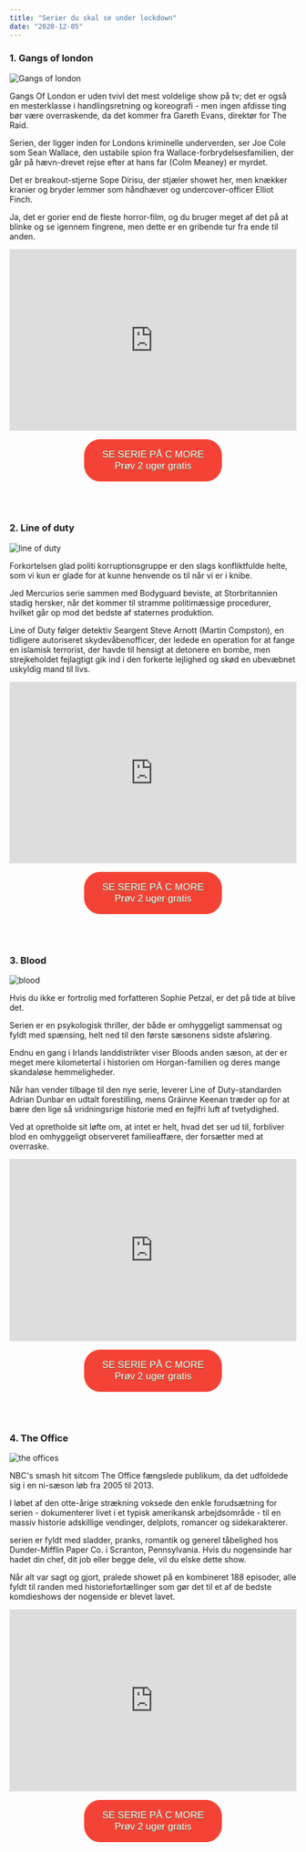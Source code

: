 ```yaml
---
title: "Serier du skal se under lockdown"
date: "2020-12-05"
---
```


### 1. Gangs of london

![Gangs of london](/watch-gangs-of-london-trailer.jpg)

Gangs Of London er uden tvivl det mest voldelige show på tv; det er også en mesterklasse i handlingsretning og koreografi - men ingen af ​​disse ting bør være overraskende, da det kommer fra Gareth Evans, direktør for The Raid.

Serien, der ligger inden for Londons kriminelle underverden, ser Joe Cole som Sean Wallace, den ustabile spion fra Wallace-forbrydelsesfamilien, der går på hævn-drevet rejse efter at hans far (Colm Meaney) er myrdet.

Det er breakout-stjerne Sope Dirisu, der stjæler showet her, men knækker kranier og bryder lemmer som håndhæver og undercover-officer Elliot Finch.

Ja, det er gorier end de fleste horror-film, og du bruger meget af det på at blinke og se igennem fingrene, men dette er en gribende tur fra ende til anden.

<div style="text-align:center; position: relative;
    padding-bottom: 56.25%;
    padding-top: 35px;
    height: 0;
    overflow: hidden;">
 <iframe height="300"
                  width="500"
                  style="position: absolute;
    top:0;
    left: 0;
    width: 100%;
    height: 100%;"
src="https://www.youtube.com/embed/4CJ5p4XisHs" SameSite=None
frameborder="0" 
allow="accelerometer; autoplay; encrypted-media; gyroscope; picture-in-picture" 
allowfullscreen></iframe>
</div>

<div style="text-align:center">
<a href="https://track.adtraction.com/t/t?a=1275838043&as=1580579680&t=2&tk=1&url=https://www.cmore.dk/serie/201848-gangs-of-london" target="_blank"  style="background-color:#f44336; 
	border-radius:28px;
	border:1px solid #f44336;
	display:inline-block;
	cursor:pointer;
	color:#ffffff;
	font-family:Arial;
	font-size:17px;
	margin-top: 15px;
	padding:16px 31px;
	text-decoration:none;
	text-shadow:0px 1px 0px #2f6627;" > SE SERIE PÅ C MORE <br /> Prøv 2 uger gratis</a>
	</div>

<br><br>

### 2. Line of duty

![line of duty](/landscape-desktop.764.430.jpg)

Forkortelsen glad politi korruptionsgruppe er den slags konfliktfulde helte, som vi kun er glade for at kunne henvende os til når vi er i knibe.

Jed Mercurios serie sammen med Bodyguard beviste, at Storbritannien stadig hersker, når det kommer til stramme politimæssige procedurer, hvilket går op mod det bedste af staternes produktion.

Line of Duty følger detektiv Seargent Steve Arnott (Martin Compston), en tidligere autoriseret skydevåbenofficer, der ledede en operation for at fange en islamisk terrorist, der havde til hensigt at detonere en bombe, men strejkeholdet fejlagtigt gik ind i den forkerte lejlighed og skød en ubevæbnet uskyldig mand til livs.

<div style="text-align:center; position: relative;
    padding-bottom: 56.25%;
    padding-top: 35px;
    height: 0;
    overflow: hidden;">
 <iframe height="300"
                  width="500"
                  style="position: absolute;
    top:0;
    left: 0;
    width: 100%;
    height: 100%;"
src="https://www.youtube.com/embed/53V-eVvWLoM" SameSite=None
frameborder="0" 
allow="accelerometer; autoplay; encrypted-media; gyroscope; picture-in-picture" 
allowfullscreen></iframe>
</div>

<div style="text-align:center">
<a href="https://track.adtraction.com/t/t?a=1275838043&as=1580579680&t=2&tk=1&url=https://www.cmore.dk/serie/139001-line-of-duty-under-mistanke" target="_blank"  style="background-color:#f44336; 
	border-radius:28px;
	border:1px solid #f44336;
	display:inline-block;
	cursor:pointer;
	color:#ffffff;
	font-family:Arial;
	font-size:17px;
	margin-top: 15px;
	padding:16px 31px;
	text-decoration:none;
	text-shadow:0px 1px 0px #2f6627;" > SE SERIE PÅ C MORE <br /> Prøv 2 uger gratis</a>
</div>

<br><br>

### 3. Blood

![blood](/BLOOD_S2_Generic_Portrait-1-62a82a3.jpg)

Hvis du ikke er fortrolig med forfatteren Sophie Petzal, er det på tide at blive det.

Serien er en psykologisk thriller, der både er omhyggeligt sammensat og fyldt med spænsing, helt ned til den første sæsonens sidste afsløring.

Endnu en gang i Irlands landdistrikter viser Bloods anden sæson, at der er meget mere kilometertal i historien om Horgan-familien og deres mange skandaløse hemmeligheder.

Når han vender tilbage til den nye serie, leverer Line of Duty-standarden Adrian Dunbar en udtalt forestilling, mens Gráinne Keenan træder op for at bære den lige så vridningsrige historie med en fejlfri luft af tvetydighed.

Ved at opretholde sit løfte om, at intet er helt, hvad det ser ud til, forbliver blod en omhyggeligt observeret familieaffære, der forsætter med at overraske.

<div style="text-align:center; position: relative;
    padding-bottom: 56.25%;
    padding-top: 35px;
    height: 0;
    overflow: hidden;">
 <iframe height="300"
                  width="500"
                  style="position: absolute;
    top:0;
    left: 0;
    width: 100%;
    height: 100%;"
src="https://www.youtube.com/embed/HL7m-dpE4SM" SameSite=None
frameborder="0" 
allow="accelerometer; autoplay; encrypted-media; gyroscope; picture-in-picture" 
allowfullscreen></iframe>
</div>

<div style="text-align: center">
<a href="https://track.adtraction.com/t/t?a=1275838043&as=1580579680&t=2&tk=1&url=https://www.cmore.dk/serie/213091-blood" target="_blank"  style="background-color:#f44336; 
	border-radius:28px;
	border:1px solid #f44336;
	display:inline-block;
	cursor:pointer;
	color:#ffffff;
	margin-top: 15px;
	font-family:Arial;
	font-size:17px;
	padding:16px 31px;
	text-decoration:none;
	text-shadow:0px 1px 0px #2f6627;" > SE SERIE PÅ C MORE <br /> Prøv 2 uger gratis</a>
</div>

<br><br>

### 4. The Office

![the offices](/1200x0.jpg)

NBC's smash hit sitcom The Office fængslede publikum, da det udfoldede sig i en ni-sæson løb fra 2005 til 2013.

I løbet af den otte-årige strækning voksede den enkle forudsætning for serien - dokumenterer livet i et typisk amerikansk arbejdsområde - til en massiv historie adskillige vendinger, delplots, romancer og sidekarakterer.

serien er fyldt med sladder, pranks, romantik og generel tåbelighed hos Dunder-Mifflin Paper Co. i Scranton, Pennsylvania. Hvis du nogensinde har hadet din chef, dit job eller begge dele, vil du elske dette show.

Når alt var sagt og gjort, pralede showet på en kombineret 188 episoder, alle fyldt til randen med historiefortællinger som gør det til et af de bedste komdieshows der nogenside er blevet lavet.

<div style="text-align:center; position: relative;
    padding-bottom: 56.25%;
    padding-top: 35px;
    height: 0;
    overflow: hidden;">
 <iframe height="300"width="500" style="position: absolute;
    top:0;
    left: 0;
    width: 100%;
    height: 100%;"
src="https://www.youtube.com/embed/LHOtME2DL4g" SameSite=None
frameborder="0" 
allow="accelerometer; autoplay; encrypted-media; gyroscope; picture-in-picture" 
allowfullscreen></iframe>
</div>

<div style="text-align:center">
<a href="https://track.adtraction.com/t/t?a=1275838043&as=1580579680&t=2&tk=1&url=https://www.cmore.dk/serie/51025-the-office-us" target="_blank"  style="background-color:#f44336; 
	border-radius:28px;
	border:1px solid #f44336;
	display:inline-block;
	cursor:pointer;
	color:#ffffff;
	font-family:Arial;
	font-size:17px;
	margin-top: 15px;
	padding:16px 31px;
	text-decoration:none;
	text-shadow:0px 1px 0px #2f6627;" > SE SERIE PÅ C MORE <br /> Prøv 2 uger gratis</a>
</div>
